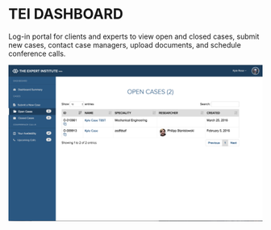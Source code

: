 # TEI DASHBOARD

Log-in portal for clients and experts to view open and closed cases, submit new cases, contact case managers, upload documents, and schedule conference calls.


![image](screenshot.png)